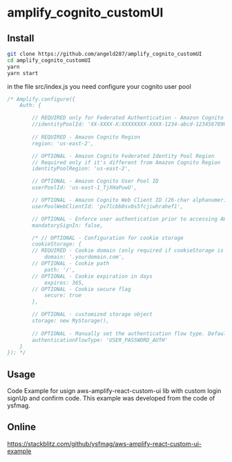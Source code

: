 # amplify_cognito_customUI

## Install

```bash
git clone https://github.com/angeld287/amplify_cognito_customUI
cd amplify_cognito_customUI
yarn
yarn start
```

in the file src/index.js you need configure your cognito user pool

```jsx
/* Amplify.configure({
    Auth: {

        // REQUIRED only for Federated Authentication - Amazon Cognito Identity Pool ID
        //identityPoolId: 'XX-XXXX-X:XXXXXXXX-XXXX-1234-abcd-1234567890ab',
        
        // REQUIRED - Amazon Cognito Region
        region: 'us-east-2',

        // OPTIONAL - Amazon Cognito Federated Identity Pool Region 
        // Required only if it's different from Amazon Cognito Region
        identityPoolRegion: 'us-east-2',

        // OPTIONAL - Amazon Cognito User Pool ID
        userPoolId: 'us-east-1_TjXHaPuwU',

        // OPTIONAL - Amazon Cognito Web Client ID (26-char alphanumeric string)
        userPoolWebClientId: 'pv7lcbb0sv0s5fcjiwhrahef1',

        // OPTIONAL - Enforce user authentication prior to accessing AWS resources or not
        mandatorySignIn: false,

        /* // OPTIONAL - Configuration for cookie storage
        cookieStorage: {
        // REQUIRED - Cookie domain (only required if cookieStorage is provided)
            domain: '.yourdomain.com',
        // OPTIONAL - Cookie path
            path: '/',
        // OPTIONAL - Cookie expiration in days
            expires: 365,
        // OPTIONAL - Cookie secure flag
            secure: true
        },

        // OPTIONAL - customized storage object
        storage: new MyStorage(),
        
        // OPTIONAL - Manually set the authentication flow type. Default is 'USER_SRP_AUTH'
        authenticationFlowType: 'USER_PASSWORD_AUTH' 
    }
}); */
```

## Usage

Code Example for usign aws-amplify-react-custom-ui lib with custom login signUp and confirm code. This example was developed from the code of ysfmag.

## Online

https://stackblitz.com/github/ysfmag/aws-amplify-react-custom-ui-example
